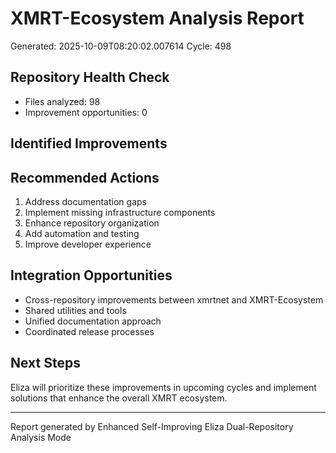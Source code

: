 # XMRT-Ecosystem Analysis Report
Generated: 2025-10-09T08:20:02.007614
Cycle: 498

## Repository Health Check
- Files analyzed: 98
- Improvement opportunities: 0

## Identified Improvements


## Recommended Actions
1. Address documentation gaps
2. Implement missing infrastructure components
3. Enhance repository organization
4. Add automation and testing
5. Improve developer experience

## Integration Opportunities
- Cross-repository improvements between xmrtnet and XMRT-Ecosystem
- Shared utilities and tools
- Unified documentation approach
- Coordinated release processes

## Next Steps
Eliza will prioritize these improvements in upcoming cycles and implement
solutions that enhance the overall XMRT ecosystem.

---
Report generated by Enhanced Self-Improving Eliza
Dual-Repository Analysis Mode
